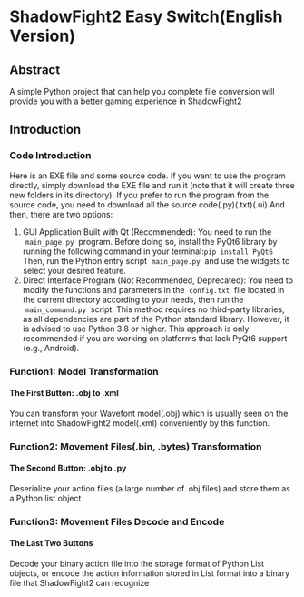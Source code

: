 # ShadowFight2 Easy Switch(English Version)
## Abstract
   A simple Python project that can help you complete file conversion will provide you with a better gaming experience in ShadowFight2
## Introduction
### Code Introduction
  Here is an EXE file and some source code. If you want to use the program directly, simply download the EXE file and run it (note that it will create three new folders in its directory). 
  If you prefer to run the program from the source code, you need to download all the source code(.py)(.txt)(.ui).And then, there are two options:
  1. GUI Application Built with Qt (Recommended): You need to run the  `main_page.py`  program. Before doing so, install the PyQt6 library by running the following command in your terminal:`pip install PyQt6`
Then, run the Python entry script  `main_page.py`  and use the widgets to select your desired feature.
  2. Direct Interface Program (Not Recommended, Deprecated): You need to modify the functions and parameters in the  `config.txt`  file located in the current directory according to your needs, then run the  `main_command.py`  script. This method requires no third-party libraries, as all dependencies are part of the Python standard library. However, it is advised to use Python 3.8 or higher. This approach is only recommended if you are working on platforms that lack PyQt6 support (e.g., Android).
### Function1: Model Transformation
#### The First Button: .obj to .xml
  You can transform your Wavefont model(.obj) which is usually seen on the internet into ShadowFight2 model(.xml) conveniently by this function.
### Function2: Movement Files(.bin, .bytes) Transformation
#### The Second Button: .obj to .py
  Deserialize your action files (a large number of. obj files) and store them as a Python list object
### Function3: Movement Files Decode and Encode
#### The Last Two Buttons
  Decode your binary action file into the storage format of Python List objects, or encode the action information stored in List format into a binary file that ShadowFight2 can recognize